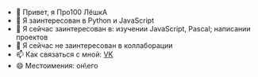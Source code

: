 - 👋 Привет, я Про100 ЛёшкА
- 👀 Я заинтересован в Python и JavaScript
- 🌱 Я сейчас заинтересован в: изучении JavaScript, Pascal; написании проектов
- 💞️ Я сейчас не заинтересован в коллаборации 
- 📫 Как связаться с мной: [VK](https://vk.com/alex3ysmirnov)
- 😄 Местоимения: он\его

<!---
alex3ysmirnov/alex3ysmirnov is a ✨ special ✨ repository because its `README.md` (this file) appears on your GitHub profile.
You can click the Preview link to take a look at your changes.
--->

